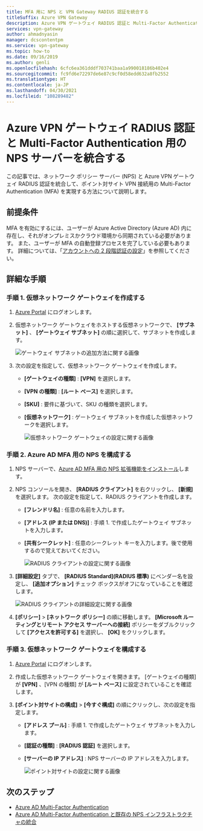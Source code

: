 ```yaml
---
title: MFA 用に NPS と VPN Gateway RADIUS 認証を統合する
titleSuffix: Azure VPN Gateway
description: Azure VPN ゲートウェイ RADIUS 認証と Multi-Factor Authentication 用の NPS サーバーを統合する方法について説明します。
services: vpn-gateway
author: ahmadnyasin
manager: dcscontentpm
ms.service: vpn-gateway
ms.topic: how-to
ms.date: 09/16/2019
ms.author: genli
ms.openlocfilehash: 6cfc6ea361dddf703741baa1a990018186b402e4
ms.sourcegitcommit: fc9fd6e72297de6e87c9cf0d58edd632a8fb2552
ms.translationtype: HT
ms.contentlocale: ja-JP
ms.lasthandoff: 04/30/2021
ms.locfileid: "108289482"
---
```

# <a name="integrate-azure-vpn-gateway-radius-authentication-with-nps-server-for-multi-factor-authentication"></a>Azure VPN ゲートウェイ RADIUS 認証と Multi-Factor Authentication 用の NPS サーバーを統合する 

この記事では、ネットワーク ポリシー サーバー (NPS) と Azure VPN ゲートウェイ RADIUS 認証を統合して、ポイント対サイト VPN 接続用の Multi-Factor Authentication (MFA) を実現する方法について説明します。 

## <a name="prerequisite"></a>前提条件

MFA を有効にするには、ユーザーが Azure Active Directory (Azure AD) 内に存在し、それがオンプレミスかクラウド環境から同期されている必要があります。 また、ユーザーが MFA の自動登録プロセスを完了している必要もあります。  詳細については、「[アカウントへの 2 段階認証の設定](../active-directory/user-help/multi-factor-authentication-end-user-first-time.md)」を参照してください。

## <a name="detailed-steps"></a>詳細な手順

### <a name="step-1-create-a-virtual-network-gateway"></a>手順 1. 仮想ネットワーク ゲートウェイを作成する

1. [Azure Portal](https://portal.azure.com) にログオンします。
2. 仮想ネットワーク ゲートウェイをホストする仮想ネットワークで、 **[サブネット]** 、 **[ゲートウェイ サブネット]** の順に選択して、サブネットを作成します。 

    ![ゲートウェイ サブネットの追加方法に関する画像](./media/vpn-gateway-radiuis-mfa-nsp/gateway-subnet.png)
3. 次の設定を指定して、仮想ネットワーク ゲートウェイを作成します。

    - **[ゲートウェイの種類]** : **[VPN]** を選択します。
    - **[VPN の種類]** : **[ルート ベース]** を選択します。
    - **[SKU]** : 要件に基づいて、SKU の種類を選択します。
    - **[仮想ネットワーク]** : ゲートウェイ サブネットを作成した仮想ネットワークを選択します。

        ![仮想ネットワーク ゲートウェイの設定に関する画像](./media/vpn-gateway-radiuis-mfa-nsp/create-vpn-gateway.png)


 
### <a name="step-2-configure-the-nps-for-azure-ad-mfa"></a>手順 2. Azure AD MFA 用の NPS を構成する

1. NPS サーバーで、[Azure AD MFA 用の NPS 拡張機能をインストール](../active-directory/authentication/howto-mfa-nps-extension.md#install-the-nps-extension)します。
2. NPS コンソールを開き、 **[RADIUS クライアント]** を右クリックし、 **[新規]** を選択します。 次の設定を指定して、RADIUS クライアントを作成します。

    - **[フレンドリ名]** : 任意の名前を入力します。
    - **[アドレス (IP または DNS)]** : 手順 1. で作成したゲートウェイ サブネットを入力します。
    - **[共有シークレット]** : 任意のシークレット キーを入力します。後で使用するので覚えておいてください。

      ![RADIUS クライアントの設定に関する画像](./media/vpn-gateway-radiuis-mfa-nsp/create-radius-client1.png)

 
3.  **[詳細設定]** タブで、 **[RADIUS Standard]\(RADIUS 標準\)** にベンダー名を設定し、 **[追加オプション]** チェック ボックスがオフになっていることを確認します。

    ![RADIUS クライアントの詳細設定に関する画像](./media/vpn-gateway-radiuis-mfa-nsp/create-radius-client2.png)

4. **[ポリシー]**  >  **[ネットワーク ポリシー]** の順に移動します。 **[Microsoft ルーティングとリモート アクセス サーバーへの接続]** ポリシーをダブルクリックして **[アクセスを許可する]** を選択し、 **[OK]** をクリックします。

### <a name="step-3-configure-the-virtual-network-gateway"></a>手順 3. 仮想ネットワーク ゲートウェイを構成する

1. [Azure Portal](https://portal.azure.com) にログオンします。
2. 作成した仮想ネットワーク ゲートウェイを開きます。 [ゲートウェイの種類] が **[VPN]** 、[VPN の種類] が **[ルート ベース]** に設定されていることを確認します。
3. **[ポイント対サイトの構成]**  >  **[今すぐ構成]** の順にクリックし、次の設定を指定します。

    - **[アドレス プール]** : 手順 1. で作成したゲートウェイ サブネットを入力します。
    - **[認証の種類]** : **[RADIUS 認証]** を選択します。
    - **[サーバーの IP アドレス]** : NPS サーバーの IP アドレスを入力します。

      ![ポイント対サイトの設定に関する画像](./media/vpn-gateway-radiuis-mfa-nsp/configure-p2s.png)

## <a name="next-steps"></a>次のステップ

- [Azure AD Multi-Factor Authentication](../active-directory/authentication/concept-mfa-howitworks.md)
- [Azure AD Multi-Factor Authentication と既存の NPS インフラストラクチャの統合](../active-directory/authentication/howto-mfa-nps-extension.md)